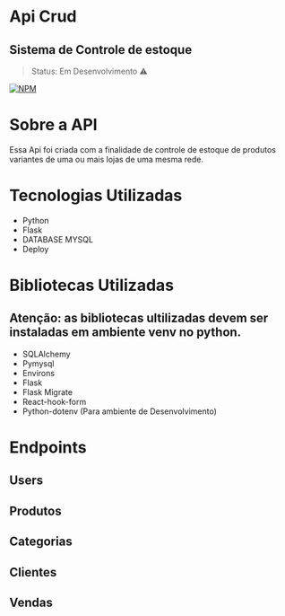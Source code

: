 # Api Crud
## Sistema de Controle de estoque 
> Status: Em Desenvolvimento ⚠️

[![NPM](https://img.shields.io/npm/l/react)](https://github.com/Brunoro811/api_dangels/blob/main/LICENSE)
 
 # Sobre a API
 Essa Api foi criada com a finalidade de controle de estoque de produtos variantes de uma ou mais lojas de uma mesma rede.
 
 # Tecnologias Utilizadas
- Python
- Flask
- DATABASE MYSQL
- Deploy 

# Bibliotecas Utilizadas
## Atenção: as bibliotecas ultilizadas devem ser instaladas em ambiente venv no python.

- SQLAlchemy
- Pymysql
- Environs
- Flask
- Flask Migrate
- React-hook-form
- Python-dotenv (Para ambiente de Desenvolvimento)


 
 # Endpoints
 
 ## Users
 
 ## Produtos
 
 ## Categorias
 
 ## Clientes
 
 ## Vendas
 
 
